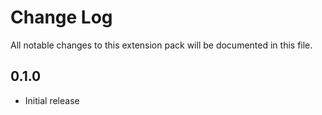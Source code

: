 # Change Log

All notable changes to this extension pack will be documented in this file.

## 0.1.0

- Initial release
